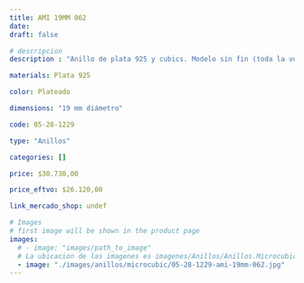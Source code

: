 ```yaml
---
title: AMI 19MM 062
date: 
draft: false

# descripcion
description : "Anillo de plata 925 y cubics. Modelo sin fin (toda la vuelta completa del anillo con cubics). Espectacular!"

materials: Plata 925

color: Plateado

dimensions: "19 mm diámetro"

code: 05-28-1229

type: "Anillos"

categories: []

price: $30.730,00

price_eftvo: $26.120,00

link_mercado_shop: undef

# Images
# first image will be shown in the product page
images:
  # - image: "images/path_to_image"
  # La ubicacion de las imagenes es imagenes/Anillos/Anillos.Microcubic/05-28-1229-ami-19mm-062
  - image: "./images/anillos/microcubic/05-28-1229-ami-19mm-062.jpg"
---
```

